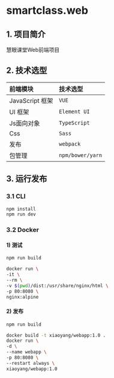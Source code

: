# smartclass.web

## 1. 项目简介
慧眼课堂Web前端项目

## 2. 技术选型

前端模块|技术选型
:-|:-
JavaScript 框架|`VUE`
UI 框架|`Element UI`
Js面向对象|`TypeScript`
Css|`Sass`
发布|`webpack`
包管理|`npm/bower/yarn`

## 3. 运行发布
### 3.1 CLI
```sh
npm install
npm run dev
```

### 3.2 Docker
#### 1) 测试
```sh
npm run build

docker run \
-it \
--rm \
-v $(pwd)/dist:/usr/share/nginx/html \
-p 80:8080 \
nginx:alpine
```

#### 2) 发布
```sh
npm run build

docker build -t xiaoyang/webapp:1.0 .
docker run \
-d \
--name webapp \
-p 80:8080 \
--restart always \
xiaoyang/webapp:1.0
```